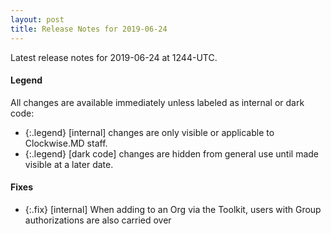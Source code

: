 ```yaml
---
layout: post
title: Release Notes for 2019-06-24
---
```


Latest release notes for 2019-06-24 at 1244-UTC.

<div class='legend' markdown='1'>

#### Legend

All changes are available immediately unless labeled as internal or dark code:

- {:.legend} [internal] changes are only visible or applicable to Clockwise.MD staff.
- {:.legend} [dark code] changes are hidden from general use until made visible at a later date.

</div>


<div class='fixes' markdown='1'>

#### Fixes

- {:.fix} [internal] When adding to an Org via the Toolkit, users with Group authorizations are also carried over

</div>

